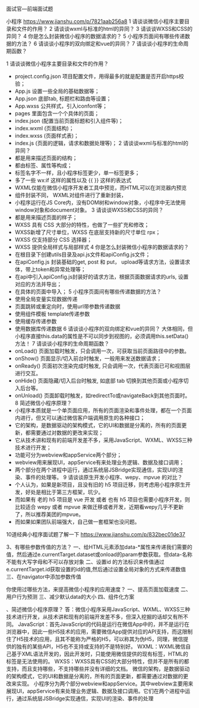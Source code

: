 面试官—前端面试题 

小程序
https://www.jianshu.com/p/7821aab256a8
1 请谈谈微信小程序主要目录和文件的作用？
2 请谈谈wxml与标准的html的异同？
3 请谈谈WXSS和CSS的异同？
4 你是怎么封装微信小程序的数据请求的？
5 小程序页面间有哪些传递数据的方法？
6 请谈谈小程序的双向绑定和vue的异同？
7 请谈谈小程序的生命周期函数？

1 请谈谈微信小程序主要目录和文件的作用？
* project.config.json 项目配置文件，用得最多的就是配置是否开启https校验；
* App.js 设置一些全局的基础数据等；
* App.json 底部tab, 标题栏和路由等设置；
* App.wxss 公共样式，引入iconfont等；
* pages 里面包含一个个具体的页面；
* index.json (配置当前页面标题和引入组件等)；
* index.wxml (页面结构)；
* index.wxss (页面样式表)；
* index.js (页面的逻辑，请求和数据处理等)；
2 请谈谈wxml与标准的html的异同？
* 都是用来描述页面的结构；
* 都由标签、属性等构成；
* 标签名字不一样，且小程序标签更少，单一标签更多；
* 多了一些 wx:if 这样的属性以及 {{ }} 这样的表达式
* WXML仅能在微信小程序开发者工具中预览，而HTML可以在浏览器内预览
* 组件封装不同， WXML对组件进行了重新封装，
* 小程序运行在JS Core内，没有DOM树和window对象，小程序中无法使用window对象和document对象。
3 请谈谈WXSS和CSS的异同？
* 都是用来描述页面的样子；
* WXSS 具有 CSS 大部分的特性，也做了一些扩充和修改；
* WXSS新增了尺寸单位，WXSS 在底层支持新的尺寸单位 rpx；
* WXSS 仅支持部分 CSS 选择器；
* WXSS 提供全局样式与局部样式
4 你是怎么封装微信小程序的数据请求的？
* 在根目录下创建utils目录及api.js文件和apiConfig.js文件；
* 在apiConfig.js 封装基础的get, post 和 put， upload等请求方法，设置请求体，带上token和异常处理等；
* 在api中引入apiConfig.js封装好的请求方法，根据页面数据请求的urls, 设置对应的方法并导出；
* 在具体的页面中导入；
5 小程序页面间有哪些传递数据的方法？
* 使用全局变量实现数据传递
* 页面跳转或重定向时，使用url带参数传递数据
* 使用组件模板 template传递参数
* 使用缓存传递参数
* 使用数据库传递数据
6 请谈谈小程序的双向绑定和vue的异同？
大体相同，但小程序直接this.data的属性是不可以同步到视图的，必须调用this.setData()方法！
7 请谈谈小程序的生命周期函数？
* onLoad() 页面加载时触发，只会调用一次，可获取当前页面路径中的参数。
* onShow() 页面显示/切入前台时触发，一般用来发送数据请求；
* onReady() 页面初次渲染完成时触发, 只会调用一次，代表页面已可和视图层进行交互。
* onHide() 页面隐藏/切入后台时触发, 如底部 tab 切换到其他页面或小程序切入后台等。
* onUnload() 页面卸载时触发，如redirectTo或navigateBack到其他页面时。
8 简述微信小程序原理？
* 小程序本质就是一个单页面应用，所有的页面渲染和事件处理，都在一个页面内进行，但又可以通过微信客户端调用原生的各种接口；
* 它的架构，是数据驱动的架构模式，它的UI和数据是分离的，所有的页面更新，都需要通过对数据的更改来实现；
* 它从技术讲和现有的前端开发差不多，采用JavaScript、WXML、WXSS三种技术进行开发；
* 功能可分为webview和appService两个部分；
* webview用来展现UI，appService有来处理业务逻辑、数据及接口调用；
* 两个部分在两个进程中运行，通过系统层JSBridge实现通信，实现UI的渲染、事件的处理等。
9 请谈谈原生开发小程序、wepy、mpvue 的对比？
* 个人认为，如果是新项目，且没有旧的 h5 项目迁移，则考虑用小程序原生开发，好处是相比于第三方框架，坑少。
* 而如果有 老的 h5 项目是 vue 开发 或者 也有 h5 项目也需要小程序开发，则比较适合 wepy 或者 mpvue 来做迁移或者开发，近期看wepy几乎不更新了，所以推荐美团的mpvue。
* 而如果如果团队前端强大，自己做一套框架也没问题。


10道经典小程序面试题了解一下
https://www.jianshu.com/p/832bec01de37

3、有哪些参数传值的方法？
一、给HTML元素添加data-*属性来传递我们需要的值，然后通过e.currentTarget.dataset或onload的param参数获取。但data-名称不能有大写字母和不可以存放对象
二、设置id 的方法标识来传值通过e.currentTarget.id获取设置的id的值,然后通过设置全局对象的方式来传递数值
三、在navigator中添加参数传值


你使用过哪些方法，来提高微信小程序的应用速度？
一、提高页面加载速度
二、用户行为预测
三、减少默认data的大小
四、组件化方案

、简述微信小程序原理？
答：微信小程序采用JavaScript、WXML、WXSS三种技术进行开发，从技术讲和现有的前端开发差不多，但深入挖掘的话却又有所不同。
JavaScript：首先JavaScript的代码是运行在微信App中的，并不是运行在浏览器中，因此一些H5技术的应用，需要微信App提供对应的API支持，而这限制住了H5技术的应用，且其不能称为严格的H5，可以称其为伪H5，同理，微信提供的独有的某些API，H5也不支持或支持的不是特别好。
WXML：WXML微信自己基于XML语法开发的，因此开发时，只能使用微信提供的现有标签，HTML的标签是无法使用的。
WXSS：WXSS具有CSS的大部分特性，但并不是所有的都支持，而且支持哪些，不支持哪些并没有详细的文档。
微信的架构，是数据驱动的架构模式，它的UI和数据是分离的，所有的页面更新，都需要通过对数据的更改来实现。
小程序分为两个部分webview和appService。其中webview主要用来展现UI，appService有来处理业务逻辑、数据及接口调用。它们在两个进程中运行，通过系统层JSBridge实现通信，实现UI的渲染、事件的处理
